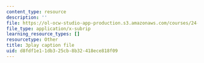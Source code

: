 ```yaml
---
content_type: resource
description: ''
file: https://ol-ocw-studio-app-production.s3.amazonaws.com/courses/24-908-creole-language-and-caribbean-identities-spring-2017/d8fdf1e11db325cb8b32418ece818f09_mAhtll45Yz8.srt
file_type: application/x-subrip
learning_resource_types: []
resourcetype: Other
title: 3play caption file
uid: d8fdf1e1-1db3-25cb-8b32-418ece818f09
---
```

